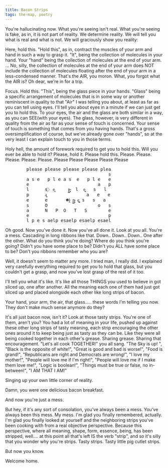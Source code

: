 ```yaml
---
title: Bacon Strips
tags: the-map, poetry
---
```


You're hallucinating now. What you're seeing isn't real. What you're seeing is fake, as in, it is not part of reality. We determine reality. We will tell you what is real and what is not. We will graciously show you reality:

Here, hold this. "Hold this", as in, contract the muscles of your arm and hand in such a way to grasp it. "It", being the collection of molecules in your hand. Your "hand" being the collection of molecules at the end of your arm. ... No, silly, the collection of molecules at the end of your arm does NOT include the collection of molecules floating after the end of your arm in a less-condensed manner. That's the AIR, you moron. What, you forgot what the AIR is? Oh dear, we're in for a trip.

Focus. Hold this. "This", being the glass piece in your hands. "Glass" being a specific arrangement of molecules that is in some way or another reminiscent in quality to that "Air" I was telling you about, at least as far as you can tell using eyes. I'll tell you about eyes in a minute if we can just get you to hold this. To your eyes, the air and the glass are both similar in a way, as you can SEE(with your eyes). The glass, however, is very different in quality from the air as far as your sense of touch is concerned. Your sense of touch is something that comes from you having hands. That's a gross oversimplification of course, but we've already gone over "hands", so at the very least I can explain touch to you in those terms.

Holy hell, the amount of forework required to get you to hold this. Will you ever be able to hold it? Please, hold it. Please hold this. Please. Please. Please. Please. Please. Please Please Please Please Please

<pre>
        please please please please plea
                                       s
        a s e   p l e a s  e   p l e   e
        e                          a   p
        l      s҉  e͏͚     p̶̯̣̳͙͕͓  l  e̟͚   s   l
        p      a͕̭ͅ               a   e   e
        e      e       ☻l̵̰͕ p̶̯̣̳͙͕͓ e͏͚͕͚̬̤ s   s   a
        s      O                   o   s
        a      N   P  O   T   S        e
        e                              p
        l p e s aelp esaelp esaelp esael
</pre>

Oh good. Now you've done it. Now you've all done it. Look at you all. You're a mess. Cascading in long ribbons like that. Down.. Down.. Down.. One after the other. What do you think you're doing? Where do you think you're going? Didn't you have some place to be? Didn't you ALL have some place to be? Don't you ribbons remember who you are?

Well, it doesn't seem to matter any more. I tried man, I really did. I explained very carefully everything required to get you to hold that glass, but you couldn't get a grasp, and now you've lost grasp of the rest of it too.

I'll tell you what it's like. It's like all those THINGS you used to believe in got sliced up, one after another. All the meaning each one of them had just got sliced up and placed alongside each other like long strips of bacon.

Your hand, your arm, the air, that glass..... these words I'm telling you now. They don't make much sense anymore do they?

It's all just bacon now, isn't it? Look at those tasty strips. You're one of them, aren't you? You had a lot of meaning in your life, pushed up against these other long strips of tasty meaning, each strip encouraging the other ones around it to keep being just as tasty as they can be. Like they were all being cooked together in each other's grease. Sharing grease. Sharing that encouragement. "Let's all cook TOGETHER!" you all sang. "The Sky is up! ", "Black is the opposite of white!", "Great is good and bad is worse!", "Food is grand!", "Republicans are right and Democrats are wrong!", "I love my mother!", "People will love me if I'm right!", "People will love me if I make them love me!", "Logic is boolean!", "Things must be true or false, no in-between!", "I AM THAT I AM!"

Singing up your own little corner of reality.

Damn, you were one delicious bacon breakfast.

And now you're just a mess.

But hey, if it's any sort of consolation, you've always been a mess. You've always been this mess. My mess. I'm glad you finally remembered, actually. I'm glad you finally looked at yourself and the neighboring strips you've been cooking with from a real objective perspective. Because this perspective, where all meaning, shape, form, essence, being, has been stripped, well.... at this point all that's left IS the verb "strip", and so it's silly that you wonder why you're strips. Tasty strips. Tasty little pig cutlet strips.

But now you know.

Welcome home. 